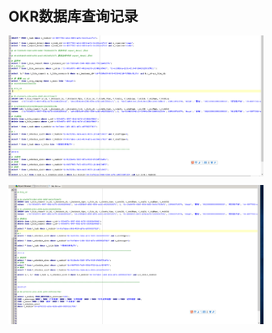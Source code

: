 # OKR数据库查询记录

![QQ截图20200805141627](_v_images/20200821233417173_27797.png)

![QQ截图20200805141637](_v_images/20200821233431315_7798.png)

